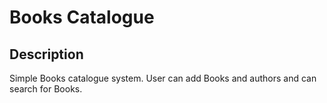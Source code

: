 Books Catalogue
==============

Description
--------------------

Simple Books catalogue system.
User can add Books and authors and can search for Books.
